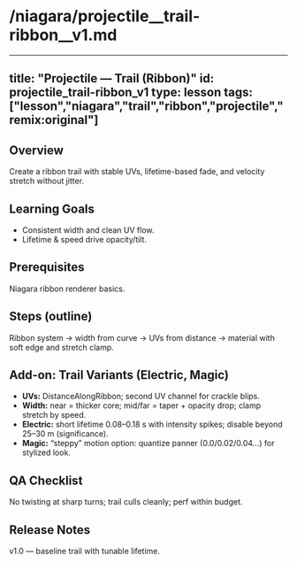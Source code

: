 # /niagara/projectile__trail-ribbon__v1.md
---
title: "Projectile — Trail (Ribbon)"
id: projectile_trail-ribbon_v1
type: lesson
tags: ["lesson","niagara","trail","ribbon","projectile","remix:original"]
---
## Overview
Create a ribbon trail with stable UVs, lifetime-based fade, and velocity stretch without jitter.
## Learning Goals
- Consistent width and clean UV flow.
- Lifetime & speed drive opacity/tilt.
## Prerequisites
Niagara ribbon renderer basics.
## Steps (outline)
Ribbon system → width from curve → UVs from distance → material with soft edge and stretch clamp.
## Add-on: Trail Variants (Electric, Magic)
- **UVs:** DistanceAlongRibbon; second UV channel for crackle blips.
- **Width:** near = thicker core; mid/far = taper + opacity drop; clamp stretch by speed.
- **Electric:** short lifetime 0.08–0.18 s with intensity spikes; disable beyond 25–30 m (significance).
- **Magic:** “steppy” motion option: quantize panner (0.0/0.02/0.04…) for stylized look.

## QA Checklist
No twisting at sharp turns; trail culls cleanly; perf within budget.
## Release Notes
v1.0 — baseline trail with tunable lifetime.
